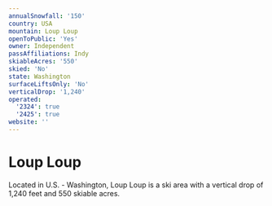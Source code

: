 ```yaml
---
annualSnowfall: '150'
country: USA
mountain: Loup Loup
openToPublic: 'Yes'
owner: Independent
passAffiliations: Indy
skiableAcres: '550'
skied: 'No'
state: Washington
surfaceLiftsOnly: 'No'
verticalDrop: '1,240'
operated:
  '2324': true
  '2425': true
website: ''
---
```



# Loup Loup

Located in U.S. - Washington, Loup Loup is a ski area with a vertical drop of 1,240 feet and 550 skiable acres.
